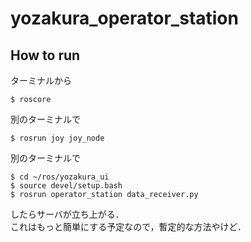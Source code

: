 # yozakura_operator_station

## How to run
ターミナルから  
```
$ roscore
```
別のターミナルで
```
$ rosrun joy joy_node
```
別のターミナルで
```
$ cd ~/ros/yozakura_ui
$ source devel/setup.bash
$ rosrun operator_station data_receiver.py
```
したらサーバが立ち上がる．  
これはもっと簡単にする予定なので，暫定的な方法やけど．



